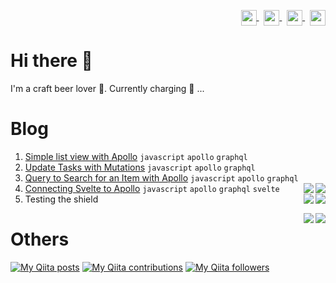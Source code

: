 <p align="right">
<a href="your link" target="blank">
  <img align="center" src="https://cdn.jsdelivr.net/npm/simple-icons@3.0.1/icons/twitter.svg" alt="" height="25" width="25" />
</a>&nbsp;
<a href="your link" target="blank">
  <img align="center" src="https://cdn.jsdelivr.net/npm/simple-icons@3.0.1/icons/linkedin.svg" alt="" height="25" width="25" />
</a>&nbsp;
<a href="your link" target="blank">
  <img align="center" src="https://cdn.jsdelivr.net/npm/simple-icons@3.0.1/icons/instagram.svg" alt="" height="25" width="25" />
</a>&nbsp;
<a href="your link" target="blank">
  <img align="center" src="https://cdn.jsdelivr.net/npm/simple-icons@3.0.1/icons/youtube.svg" alt="" height="25" width="25" />
</a>
</p>

# Hi there 👋

I'm a craft beer lover :beer:. Currently charging :battery: ...


# Blog

1. [Simple list view with Apollo](https://gist.github.com/narutaro/cd0006bc0d066fc6548534b1c1a36fb0) `javascript` `apollo` `graphql`
2. [Update Tasks with Mutations](https://gist.github.com/narutaro/d0033155abb47cb5a8be05c3a0c5ebc7) `javascript` `apollo` `graphql`
3. [Query to Search for an Item with Apollo](https://gist.github.com/narutaro/823f29425c47bc7eda5ab260fdc2c26c) `javascript` `apollo` `graphql`
4. [Connecting Svelte to Apollo](https://gist.github.com/narutaro/7f85ccb919159026f0bc8cb22d872fec) `javascript` `apollo` `graphql` `svelte` <img src="https://img.shields.io/badge/-javascript-blue" align="right" /><img src="https://img.shields.io/badge/-javascript-blue" align="right" />
5. Testing the shield <img src="https://img.shields.io/badge/-javascript-blue" align="right" /><img src="https://img.shields.io/badge/-javascript-blue" align="right" />


<img src="https://img.shields.io/badge/-javascript-blue" align="right" /><img src="https://img.shields.io/badge/-javascript-blue" align="right" />

# Others

[![My Qiita posts](https://qiita-badge.apiapi.app/s/narutaro/posts.svg)](http://qiita.com/narutaro)
[![My Qiita contributions](https://qiita-badge.apiapi.app/s/narutaro/contributions.svg)](http://qiita.com/narutaro)
[![My Qiita followers](https://qiita-badge.apiapi.app/s/narutaro/followers.svg)](http://qiita.com/narutaro)

